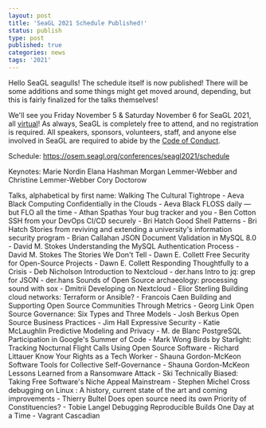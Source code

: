 ```yaml
---
layout: post
title: 'SeaGL 2021 Schedule Published!'
status: publish
type: post
published: true
categories: news
tags: '2021'
---
```


Hello SeaGL seagulls!  The schedule itself is now published!  There will be some additions and some things might get moved around, depending, but this is fairly finalized for the talks themselves!

We'll see you Friday November 5 & Saturday November 6 for SeaGL 2021, all [virtual](https://seagl.org/news/2021/06/08/format-2021.html)!  As always, SeaGL is completely free to attend, and no registration is required.  All speakers, sponsors, volunteers, staff, and anyone else involved in SeaGL are required to abide by the [Code of Conduct](https://seagl.org/code_of_conduct.html).

Schedule: https://osem.seagl.org/conferences/seagl2021/schedule

Keynotes:
Marie Nordin
Elana Hashman
Morgan Lemmer-Webber and Christine Lemmer-Webber
Cory Doctorow

Talks, alphabetical by first name:
Walking The Cultural Tightrope - Aeva Black
Computing Confidentially in the Clouds - Aeva Black
FLOSS daily — but FLO all the time - Athan Spathas
Your bug tracker and you - Ben Cotton
SSH from your DevOps CI/CD securely - Bri Hatch
Good Shell Patterns - Bri Hatch
Stories from reviving and extending a university's information security program - Brian Callahan
JSON Document Validation in MySQL 8.0 - David M. Stokes
Understanding the MySQL Authentication Process - David M. Stokes
The Stories We Don't Tell - Dawn E. Collett
Free Security for Open-Source Projects - Dawn E. Collett
Responding Thoughtfully to a Crisis - Deb Nicholson
Introduction to Nextcloud - der.hans
Intro to jq: grep for JSON - der.hans
Sounds of Open Source archaeology: processing sound with sox - Dmitrii
Developing on Nextcloud - Elior Sterling
Building cloud networks: Terraform or Ansible? - Francois Caen
Building and Supporting Open Source Communities Through Metrics - Georg Link
Open Source Governance: Six Types and Three Models - Josh Berkus
Open Source Business Practices - Jim Hall
Expressive Security - Katie McLaughlin
Predictive Modeling and Privacy - M. de Blanc
PostgreSQL Participation in Google's Summer of Code - Mark Wong
Birds by Starlight: Tracking Nocturnal Flight Calls Using Open Source Software - Richard Littauer
Know Your Rights as a Tech Worker - Shauna Gordon-McKeon
Software Tools for Collective Self-Governance  - Shauna Gordon-McKeon
Lessons Learned from a Ransomware Attack - Ski
Technically Biased: Taking Free Software's Niche Appeal Mainstream - Stephen Michel
Cross debugging on Linux : A history, current state of the art and coming improvements - Thierry Bultel
Does open source need its own Priority of Constituencies? - Tobie Langel
Debugging Reproducible Builds One Day at a Time - Vagrant Cascadian
